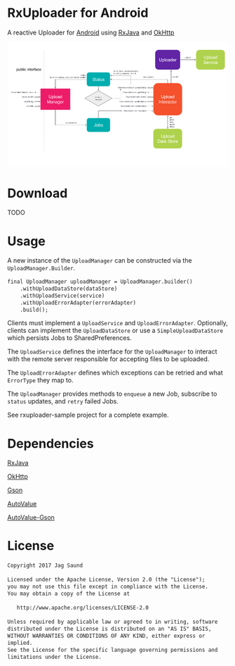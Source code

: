 RxUploader for Android
=======

A reactive Uploader for [Android][1] using [RxJava][2] and [OkHttp][3]

![](docs/static/rxuploader_architecture.png)

Download
=======
TODO

Usage
=======
A new instance of the `UploadManager` can be constructed via the `UploadManager.Builder`.
```
final UploadManager uploadManager = UploadManager.builder()
    .withUploadDataStore(dataStore)
    .withUploadService(service)
    .withUploadErrorAdapter(errorAdapter)
    .build();
```

Clients must implement a `UploadService` and `UploadErrorAdapter`. Optionally, clients can implement the `UploadDataStore` or use a `SimpleUploadDataStore` which persists Jobs to SharedPreferences.

The `UploadService` defines the interface for the `UploadManager` to interact with the remote server responsible for accepting files to be uploaded.

The `UploadErrorAdapter` defines which exceptions can be retried and what `ErrorType` they map to.

The `UploadManager` provides methods to `enqueue` a new Job, subscribe to `status` updates, and `retry` failed Jobs.

See rxuploader-sample project for a complete example.

Dependencies
=======

[RxJava][2]

[OkHttp][3]

[Gson][4]

[AutoValue][5]

[AutoValue-Gson][6]

License
=======

    Copyright 2017 Jag Saund

    Licensed under the Apache License, Version 2.0 (the "License");
    you may not use this file except in compliance with the License.
    You may obtain a copy of the License at

       http://www.apache.org/licenses/LICENSE-2.0

    Unless required by applicable law or agreed to in writing, software
    distributed under the License is distributed on an "AS IS" BASIS,
    WITHOUT WARRANTIES OR CONDITIONS OF ANY KIND, either express or implied.
    See the License for the specific language governing permissions and
    limitations under the License.

[1]: https://developer.android.com
[2]: https://github.com/ReactiveX/RxJava
[3]: https://github.com/square/okhttp
[4]: https://github.com/google/gson
[5]: https://github.com/google/auto/tree/master/value
[6]: https://github.com/rharter/auto-value-gson
